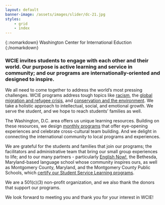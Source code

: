 ```yaml
---
layout: default
banner-image: /assets/images/slider/dc-21.jpg
styles:
    - grid
    - index
---
```

{::nomarkdown}
<span class="callout site-title"><span class="line">Washington Center <span class="emphasized">for</span></span> <span class="line">International</span> <span class="line">Eduction</span></span>
{:/nomarkdown}

### WCIE invites students to engage with each other and their world. Our purpose is active learning and service in community; and our programs are internationally-oriented and designed to inspire.

We all need to come together to address the world’s most pressing challenges. WCIE programs address tough topics like [racism](/student-service-learning/youth-facing-racism), the [global migration and refugee crisis](/student-service-learning/youth-facing-the-global-refugee-and-migration-crisis), and [conservation and the environment](/student-service-learning/youth-facing-the-global-freshwater-crisis). We take a holistic approach to intellectual, social, and emotional growth. We serve the student, and we hope to reach students’ families as well.

The Washington, D.C. area offers us unique learning resources. Building on these resources, we design [monthly programs](http://english-now.com/images/activities/calendars/2021/july2021activities.jpg) that offer eye-opening experiences and celebrate cross-cultural team building. And we delight in connecting the international community to local programs and experiences.

We are grateful for the students and families that join our programs; the facilitators and administrative team that bring our small group experiences to life; and to our many partners - particularly [English Now!](http://english-now.com/), the Bethesda, Maryland-based language school whose community inspires ours, as well as Montgomery County, Maryland, and the Montgomery County Public Schools, which [certify our Student Service Learning programs](https://montgomerycountymd.galaxydigital.com/agency/detail/?agency_id=92808).

We are a 501(c)(3) non-profit organization, and we also thank the donors that support our programs.

We look forward to meeting you and thank you for your interest in WCIE!
